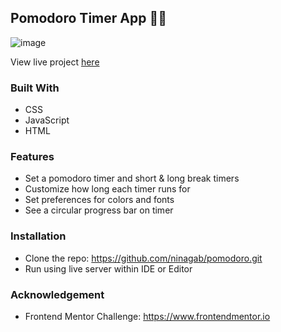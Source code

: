 ## Pomodoro Timer App 🍅⏰

![image](https://user-images.githubusercontent.com/76473196/120900391-8b0c3780-c602-11eb-960c-abd4348bdd49.png)

View live project [here](https://nina-pomodoro-app.netlify.app/)



### Built With
- CSS
- JavaScript 
- HTML


### Features 

- Set a pomodoro timer and short & long break timers 
- Customize how long each timer runs for
- Set preferences for colors and fonts
- See a circular progress bar on timer


### Installation 

- Clone the repo: https://github.com/ninagab/pomodoro.git
- Run using live server within IDE or Editor   


### Acknowledgement

- Frontend Mentor Challenge: https://www.frontendmentor.io   


